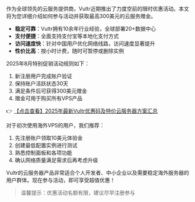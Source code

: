 
作为全球领先的云服务提供商，Vultr近期推出了力度空前的限时优惠活动。本文将为您详细介绍如何参与活动并获取最高300美元的云服务赠金。


- **稳定可靠**：Vultr拥有10余年行业经验，全球部署20+数据中心
- **支付便捷**：全面支持支付宝等本地化支付方式
- **访问速度快**：针对中国用户优化网络线路，访问速度显著提升
- **性价比高**：按小时计费，随时可暂停或删除实例


2025年8月特别促销活动规则如下：

1. 新注册用户完成账户验证
2. 保持账户活跃状态30天
3. 满足条件后可获得300美元赠金
4. 赠金可用于购买所有VPS产品

👉 [【点击查看】2025年最新Vultr优惠码及特价云服务器方案汇总](https://bit.ly/VuLtr)


对于初次使用海外VPS的用户，我们推荐：

1. 先注册账户领取10美元体验金
2. 创建最低配置实例进行测试
3. 熟悉控制面板和各项功能
4. 确认网络质量满足需求后再考虑升级

Vultr的云服务器产品非常适合个人开发者、中小企业以及需要稳定海外服务器的用户群体。现在参与活动，即可享受超值优惠！

> 温馨提示：优惠活动名额有限，建议尽早注册参与
